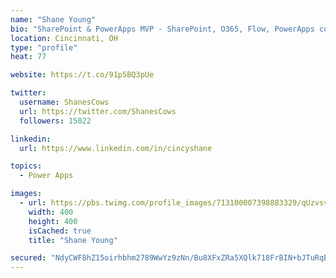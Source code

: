 ```yaml
---
name: "Shane Young"
bio: "SharePoint & PowerApps MVP - SharePoint, O365, Flow, PowerApps consulting? @PowerApps911 | Pure Snark? You found it."
location: Cincinnati, OH
type: "profile"
heat: 77

website: https://t.co/91p5BQ3pUe

twitter:
  username: ShanesCows
  url: https://twitter.com/ShanesCows
  followers: 15022

linkedin:
  url: https://www.linkedin.com/in/cincyshane

topics:
  - Power Apps

images:
  - url: https://pbs.twimg.com/profile_images/713100007398883329/qUzvsvQ3_400x400.jpg
    width: 400
    height: 400
    isCached: true
    title: "Shane Young"

secured: "NdyCWF8hZ15oirhbhm2789WwYz9zNn/Bu8XFxZRa5XQlk718FrBIN+bJTuRqBM+j89pfoc2HtCueaxBDiSfm90Yp4Pw7C29REvscaRqYcOqVbw5ySyhaXqYWkmKIhPsm3CJMkxh2TdWxVlxR4q40hvcF3xwlvjqkY/Bl4SFi/jsKAmn9JQOA8K6aFeVn/oTP2pJCgNYT9YVV355ZT4AbZoyqlPjDGD0aA8z+2NOHQLkIaepqyywJR5tq3x43ddaS7bTc0NOFvqJxeFfXtPz5sU9ZL5LP8eUxmhvvcLkbU3RZ5JC73jMZQ8S+a4iYEimmqwwjIa/PVTpaBa2QrfwK3motoc90q8FJyPJLcS7LxAwHyAZa+v2pZVaIfJzdElMEKOHNlU2GUWzc+EBqbX2gfv+wQqlx0kn5PFqSwJzedmo=;N+SnwIVTPlSnW7QKfGCU+w=="
---
```


